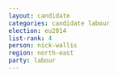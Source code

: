 ```yaml
---
layout: candidate
categories: candidate labour
election: eu2014
list-rank: 4
person: nick-wallis
region: north-east
party: labour
---
```


